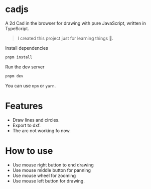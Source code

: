 # cadjs
A 2d Cad in the browser for drawing with pure JavaScript, written in TypeScript.

> I created this project just for learning things 🎉. 

Install dependencies
```sh
pnpm install
```
Run the dev server
```sh
pnpm dev
```
You can use `npm` or `yarn`.
# Features
- Draw lines and circles.
- Export to dxf.
- The arc not working fo now.

# How to use
- Use mouse right button to end drawing
- Use mouse middle button for panning
- Use mouse wheel for zooming
- Use mouse left button for drawing. 
